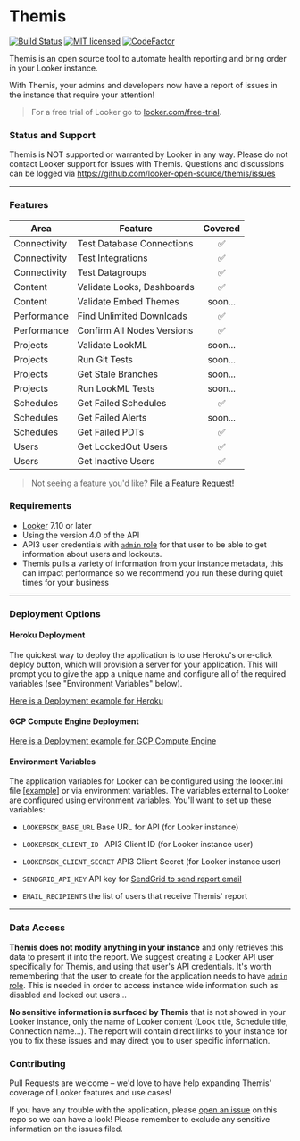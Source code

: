 # Themis
[![Build Status](https://github.com/actions/looker-open-source/themis/workflows/.github/workflows/Python%20Themis%20testing/badge.svg)](https://github.com/looker-open-source/themis/actions)
[![MIT licensed](https://img.shields.io/badge/license-MIT-blue.svg)](LICENSE.md)
[![CodeFactor](https://www.codefactor.io/repository/github/looker-open-source/themis/badge)](https://www.codefactor.io/repository/github/looker-open-source/themis)

Themis is an open source tool to automate health reporting and bring order in your Looker instance. 

With Themis, your admins and developers now have a report of issues in the instance that require your attention!

> For a free trial of Looker go to [looker.com/free-trial](https://looker.com/free-trial).


### Status and Support
Themis is NOT supported or warranted by Looker in any way. Please do not contact Looker support for issues with Themis. Questions and discussions can be logged via https://github.com/looker-open-source/themis/issues 


----------

### Features

| Area        | Feature           | Covered  |
| ------------- |-------------|:-----:|
| Connectivity      | Test Database Connections | ✅ |
| Connectivity      | Test Integrations    |   ✅  |
| Connectivity      | Test Datagroups     |    ✅  |
| Content      | Validate Looks, Dashboards     |    ✅  |
| Content      | Validate Embed Themes     |    soon...  |
| Performance      | Find Unlimited Downloads     |    ✅  |
| Performance      | Confirm All Nodes Versions     |    ✅  |
| Projects      | Validate LookML     |    soon...  |
| Projects      | Run Git Tests     |    soon...  |
| Projects      | Get Stale Branches     |    soon...  |
| Projects      | Run LookML Tests     |    soon...  |
| Schedules      | Get Failed Schedules     |    ✅  |
| Schedules      | Get Failed Alerts     |    soon...  |
| Schedules      | Get Failed PDTs     |    ✅  |
| Users      | Get LockedOut Users     |    ✅  |
| Users      | Get Inactive Users     |    ✅  |

>Not seeing a feature you'd like? [File a Feature Request!](https://github.com/looker-open-source/themis/issues/new)

### Requirements

- [Looker](https://looker.com) 7.10 or later
- Using the version 4.0 of the API
- API3 user credentials with [`admin` role](https://docs.looker.com/admin-options/settings/roles#default_roles) for that user to be able to get information about users and lockouts.
- Themis pulls a variety of information from your instance metadata, this can impact performance so we recommend you run these during quiet times for your business

----------

### Deployment Options

#### Heroku Deployment

The quickest way to deploy the application is to use Heroku's one-click deploy button, which will provision a server for your application. This will prompt you to give the app a unique name and configure all of the required variables (see "Environment Variables" below).

[Here is a Deployment example for Heroku](/docs/Heroku_Deployment.md)

#### GCP Compute Engine Deployment

[Here is a Deployment example for GCP Compute Engine](/docs/GCP_Deployment.md)

#### Environment Variables

The application variables for Looker can be configured using the looker.ini file [[example](https://github.com/looker-open-source/sdk-codegen/blob/master/looker-sample.ini)] or via environment variables. The variables external to Looker are configured using environment variables. You'll want to set up these variables:

- `LOOKERSDK_BASE_URL` Base URL for API (for Looker instance)

- `LOOKERSDK_CLIENT_ID ` API3 Client ID (for Looker instance user)

- `LOOKERSDK_CLIENT_SECRET` API3 Client Secret (for Looker instance user)

- `SENDGRID_API_KEY` API key for [SendGrid to send report email](https://app.sendgrid.com/login?redirect_to=%2Fsettings%2Fapi_keys)

- `EMAIL_RECIPIENTS` the list of users that receive Themis' report

----------

### Data Access

**Themis does not modify anything in your instance** and only retrieves this data to present it into the report. 
We suggest creating a Looker API user specifically for Themis, and using that user's API credentials. It's worth remembering that the user to create for the application needs to have [`admin` role](https://docs.looker.com/admin-options/settings/roles#default_roles). This is needed in order to access instance wide information such as disabled and locked out users...

**No sensitive information is surfaced by Themis** that is not showed in your Looker instance, only the name of Looker content (Look title, Schedule title, Connection name...). The report will contain direct links to your instance for you to fix these issues and may direct you to user specific information.

### Contributing

Pull Requests are welcome – we'd love to have help expanding Themis' coverage of Looker features and use cases!

If you have any trouble with the application, please [open an issue](https://github.com/looker-open-source/themis/issues/new) on this repo so we can have a look!
Please remember to exclude any sensitive information on the issues filed.


